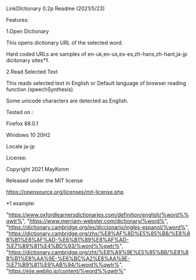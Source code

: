 LinkDIctionary 0.2p Readme  (2021/5/23)

Features:

1.Open Dictionary

 This opens dictionary URL of the selected word.
 
 Hard coded URLs are samples of en-uk,en-us,es-es,zh-hans,zh-hant,ja-jp dicitonary sites*1.

2.Read Selected Text

  This reads selected text in English or Default language of browser reading function (speechSynthesis).
  
  Some unicode characters are detected as English.


Tested on :

 Firefox 88.0.1
 
 Windows 10 20H2
 
 Locale ja-jp


License:

Copyright 2021 MayKonm

Released under the MIT license

https://opensource.org/licenses/mit-license.php




*1 example:

  "https://www.oxfordlearnersdictionaries.com/definition/english/%word%%qwtr%",
  "https://www.merriam-webster.com/dictionary/%word%",
  "https://dictionary.cambridge.org/es/diccionario/ingles-espanol/%word%",
  "https://dictionary.cambridge.org/zhs/%E8%AF%8D%E5%85%B8/%E8%8B%B1%E8%AF%AD-%E6%B1%89%E8%AF%AD-%E7%B9%81%E4%BD%93/%word%%qwtr%",
  "https://dictionary.cambridge.org/zht/%E8%A9%9E%E5%85%B8/%E8%8B%B1%E8%AA%9E-%E6%BC%A2%E8%AA%9E-%E7%B9%81%E9%AB%94/%word%%qwtr%",
  "https://ejje.weblio.jp/content/%word%%qwtr%"
